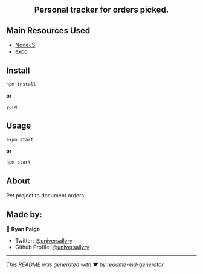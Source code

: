 <h2 align="center">Personal tracker for orders picked.</h2>


## Main Resources Used

- [NodeJS](https://nodejs.org/en/download/)
- [expo](https://expo.io/)

## Install

```sh
npm install
```

**or**

```sh
yarn
```

## Usage

```sh
expo start
```

**or**

```sh
npm start
```

## About

Pet project to document orders.

## Made by:

👤 **Ryan Paige**

- Twitter: [@universallyry](https://twitter.com/universallyry)
- Github Profile: [@universallyry](https://github.com/universallyry)

---

_This README was generated with ❤️ by [readme-md-generator](https://github.com/kefranabg/readme-md-generator)_
